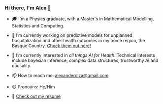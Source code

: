 ### Hi there, I'm Alex 👋

- :mortar_board: I'm a Physics graduate, with a Master's in Mathematical Modelling, Statistics and Computing.
- 🔭 I’m currently working on predictive models for unplanned hospitalization and other health outcomes in my home region, the Basque Country. [Check them out here!](https://github.com/AlexOlza/estratificacion)
- 🌱 I’m currently interested in *all things AI for Health*. Technical interests include bayesian inference, complex data structures, trustworthy AI and causality.
 
- 📫 How to reach me: alexanderolza@gmail.com
- 😄 Pronouns: He/Him
- :scroll: [Check out my resume](https://github.com/AlexOlza/AlexOlza/blob/main/CValexolza.pdf)
<!--
[![AlexOlza's GitHub stats](https://github-readme-stats.vercel.app/api?username=AlexOlza&show_icons=true&theme=radical&count_private=true&hide=stars)](https://github.com//github-readme-stats)
- ⚡ Fun fact: ...
-->
